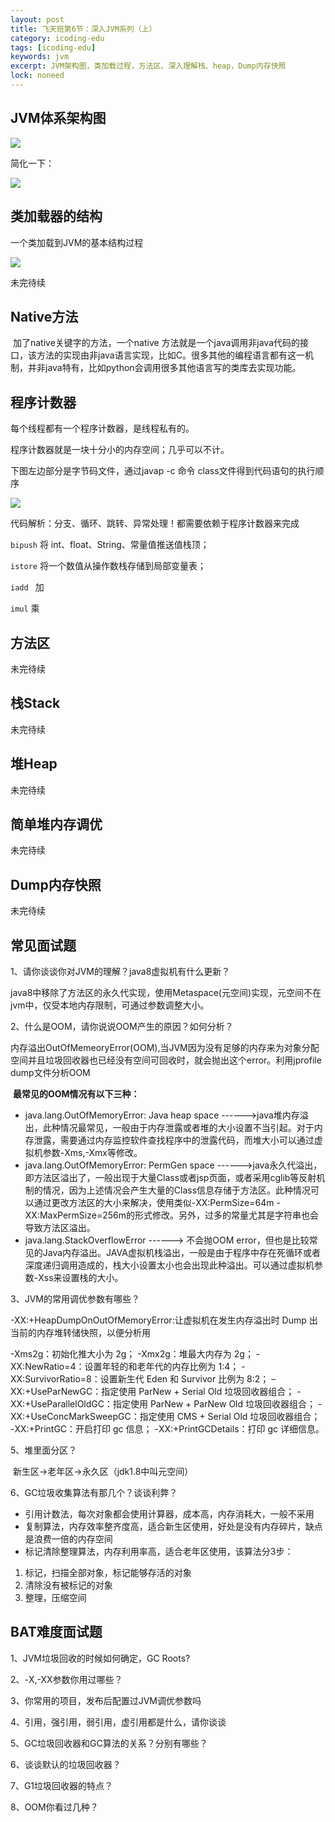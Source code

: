 ```yaml
---
layout: post
title: 飞天班第6节：深入JVM系列（上）
category: icoding-edu
tags: [icoding-edu]
keywords: jvm
excerpt: JVM架构图，类加载过程，方法区、深入理解栈、heap，Dump内存快照
lock: noneed
---
```


## JVM体系架构图

![](/assets/images/2020/icoding/jvm-arch.png)

简化一下：

![](/assets/images/2020/icoding/jvm-arch-simple2.gif)

## 类加载器的结构

一个类加载到JVM的基本结构过程

![](/assets/images/2020/icoding/jvm-classloader.png)

未完待续



## Native方法

​		加了native关键字的方法，一个native 方法就是一个java调用非java代码的接口，该方法的实现由非java语言实现，比如C。很多其他的编程语言都有这一机制，并非java特有，比如python会调用很多其他语言写的类库去实现功能。



## 程序计数器

每个线程都有一个程序计数器，是线程私有的。

程序计数器就是一块十分小的内存空间；几乎可以不计。

下图左边部分是字节码文件，通过javap -c 命令 class文件得到代码语句的执行顺序 

![](/assets/images/2020/icoding/pc-registor.png)

代码解析：分支、循环、跳转、异常处理！都需要依赖于程序计数器来完成

`bipush`  将 int、float、String、常量值推送值栈顶；

`istore` 将一个数值从操作数栈存储到局部变量表；

`iadd `  加

`imul` 乘



## 方法区

未完待续



## 栈Stack

未完待续



## 堆Heap

未完待续



## 简单堆内存调优

未完待续



## Dump内存快照

未完待续







## 常见面试题

1、请你谈谈你对JVM的理解？java8虚拟机有什么更新？

​		java8中移除了方法区的永久代实现，使用Metaspace(元空间)实现，元空间不在jvm中，仅受本地内存限制，可通过参数调整大小。

2、什么是OOM，请你说说OOM产生的原因？如何分析？

​	内存溢出OutOfMemeoryError(OOM),当JVM因为没有足够的内存来为对象分配空间并且垃圾回收器也已经没有空间可回收时，就会抛出这个error。利用jprofile dump文件分析OOM

​	**最常见的OOM情况有以下三种：**

- java.lang.OutOfMemoryError: Java heap space  ------>java堆内存溢出，此种情况最常见，一般由于内存泄露或者堆的大小设置不当引起。对于内存泄露，需要通过内存监控软件查找程序中的泄露代码，而堆大小可以通过虚拟机参数-Xms,-Xmx等修改。
- java.lang.OutOfMemoryError: PermGen space  ------>java永久代溢出，即方法区溢出了，一般出现于大量Class或者jsp页面，或者采用cglib等反射机制的情况，因为上述情况会产生大量的Class信息存储于方法区。此种情况可以通过更改方法区的大小来解决，使用类似-XX:PermSize=64m -XX:MaxPermSize=256m的形式修改。另外，过多的常量尤其是字符串也会导致方法区溢出。
- java.lang.StackOverflowError ------> 不会抛OOM  error，但也是比较常见的Java内存溢出。JAVA虚拟机栈溢出，一般是由于程序中存在死循环或者深度递归调用造成的，栈大小设置太小也会出现此种溢出。可以通过虚拟机参数-Xss来设置栈的大小。

3、JVM的常用调优参数有哪些？

-XX:+HeapDumpOnOutOfMemoryError:让虚拟机在发生内存溢出时 Dump 出当前的内存堆转储快照，以便分析用

-Xms2g：初始化推大小为 2g；
-Xmx2g：堆最大内存为 2g；
-XX:NewRatio=4：设置年轻的和老年代的内存比例为 1:4；
-XX:SurvivorRatio=8：设置新生代 Eden 和 Survivor 比例为 8:2；
–XX:+UseParNewGC：指定使用 ParNew + Serial Old 垃圾回收器组合；
-XX:+UseParallelOldGC：指定使用 ParNew + ParNew Old 垃圾回收器组合；
-XX:+UseConcMarkSweepGC：指定使用 CMS + Serial Old 垃圾回收器组合；
-XX:+PrintGC：开启打印 gc 信息；
-XX:+PrintGCDetails：打印 gc 详细信息。	

5、堆里面分区？

​	新生区->老年区->永久区（jdk1.8中叫元空间）

6、GC垃圾收集算法有那几个？谈谈利弊？

- 引用计数法，每次对象都会使用计算器，成本高，内存消耗大，一般不采用
- 复制算法，内存效率整齐度高，适合新生区使用，好处是没有内存碎片，缺点是浪费一倍的内存空间
- 标记清除整理算法，内存利用率高，适合老年区使用，该算法分3步：
1. 标记，扫描全部对象，标记能够存活的对象
2. 清除没有被标记的对象
3. 整理，压缩空间

## BAT难度面试题

1、JVM垃圾回收的时候如何确定，GC Roots?



2、-X,-XX参数你用过哪些？



3、你常用的项目，发布后配置过JVM调优参数吗



4、引用，强引用，弱引用，虚引用都是什么，请你谈谈



5、GC垃圾回收器和GC算法的关系？分别有哪些？



6、谈谈默认的垃圾回收器？



7、G1垃圾回收器的特点？



8、OOM你看过几种？